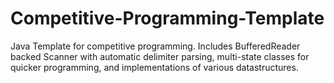 # Competitive-Programming-Template
Java Template for competitive programming. 
Includes BufferedReader backed Scanner with automatic delimiter parsing, multi-state classes for quicker programming, and implementations of various datastructures.
